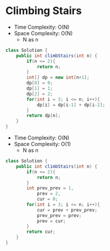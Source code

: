 # Climbing Stairs

- Time Complexity: O(N)
- Space Complexity: O(N)
  - N as n

```java
class Solution {
    public int climbStairs(int n) {
        if(n <= 2){
            return n;
        }
        int[] dp = new int[n+1];
        dp[0] = 0;
        dp[1] = 1;
        dp[2] = 2;
        for(int i = 3; i <= n; i++){
            dp[i] = dp[i-1] + dp[i-2];
        }
        return dp[n];
    }
}
```

- Time Complexity: O(N)
- Space Complexity: O(1)
  - N as n

```java
class Solution {
    public int climbStairs(int n) {
        if(n <= 2){
            return n;
        }
        int prev_prev = 1,
            prev = 2,
            cur = 0;
        for(int i = 3; i <= n; i++){
            cur = prev + prev_prev;
            prev_prev = prev;
            prev = cur;
        }
        return cur;
    }
}
```
